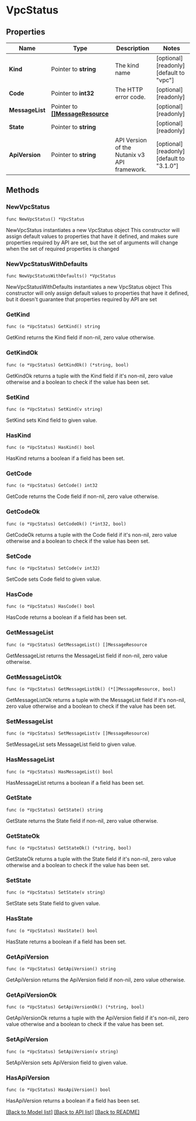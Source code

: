 # VpcStatus

## Properties

Name | Type | Description | Notes
------------ | ------------- | ------------- | -------------
**Kind** | Pointer to **string** | The kind name | [optional] [readonly] [default to "vpc"]
**Code** | Pointer to **int32** | The HTTP error code. | [optional] [readonly] 
**MessageList** | Pointer to [**[]MessageResource**](MessageResource.md) |  | [optional] [readonly] 
**State** | Pointer to **string** |  | [optional] [readonly] 
**ApiVersion** | Pointer to **string** | API Version of the Nutanix v3 API framework. | [optional] [readonly] [default to "3.1.0"]

## Methods

### NewVpcStatus

`func NewVpcStatus() *VpcStatus`

NewVpcStatus instantiates a new VpcStatus object
This constructor will assign default values to properties that have it defined,
and makes sure properties required by API are set, but the set of arguments
will change when the set of required properties is changed

### NewVpcStatusWithDefaults

`func NewVpcStatusWithDefaults() *VpcStatus`

NewVpcStatusWithDefaults instantiates a new VpcStatus object
This constructor will only assign default values to properties that have it defined,
but it doesn't guarantee that properties required by API are set

### GetKind

`func (o *VpcStatus) GetKind() string`

GetKind returns the Kind field if non-nil, zero value otherwise.

### GetKindOk

`func (o *VpcStatus) GetKindOk() (*string, bool)`

GetKindOk returns a tuple with the Kind field if it's non-nil, zero value otherwise
and a boolean to check if the value has been set.

### SetKind

`func (o *VpcStatus) SetKind(v string)`

SetKind sets Kind field to given value.

### HasKind

`func (o *VpcStatus) HasKind() bool`

HasKind returns a boolean if a field has been set.

### GetCode

`func (o *VpcStatus) GetCode() int32`

GetCode returns the Code field if non-nil, zero value otherwise.

### GetCodeOk

`func (o *VpcStatus) GetCodeOk() (*int32, bool)`

GetCodeOk returns a tuple with the Code field if it's non-nil, zero value otherwise
and a boolean to check if the value has been set.

### SetCode

`func (o *VpcStatus) SetCode(v int32)`

SetCode sets Code field to given value.

### HasCode

`func (o *VpcStatus) HasCode() bool`

HasCode returns a boolean if a field has been set.

### GetMessageList

`func (o *VpcStatus) GetMessageList() []MessageResource`

GetMessageList returns the MessageList field if non-nil, zero value otherwise.

### GetMessageListOk

`func (o *VpcStatus) GetMessageListOk() (*[]MessageResource, bool)`

GetMessageListOk returns a tuple with the MessageList field if it's non-nil, zero value otherwise
and a boolean to check if the value has been set.

### SetMessageList

`func (o *VpcStatus) SetMessageList(v []MessageResource)`

SetMessageList sets MessageList field to given value.

### HasMessageList

`func (o *VpcStatus) HasMessageList() bool`

HasMessageList returns a boolean if a field has been set.

### GetState

`func (o *VpcStatus) GetState() string`

GetState returns the State field if non-nil, zero value otherwise.

### GetStateOk

`func (o *VpcStatus) GetStateOk() (*string, bool)`

GetStateOk returns a tuple with the State field if it's non-nil, zero value otherwise
and a boolean to check if the value has been set.

### SetState

`func (o *VpcStatus) SetState(v string)`

SetState sets State field to given value.

### HasState

`func (o *VpcStatus) HasState() bool`

HasState returns a boolean if a field has been set.

### GetApiVersion

`func (o *VpcStatus) GetApiVersion() string`

GetApiVersion returns the ApiVersion field if non-nil, zero value otherwise.

### GetApiVersionOk

`func (o *VpcStatus) GetApiVersionOk() (*string, bool)`

GetApiVersionOk returns a tuple with the ApiVersion field if it's non-nil, zero value otherwise
and a boolean to check if the value has been set.

### SetApiVersion

`func (o *VpcStatus) SetApiVersion(v string)`

SetApiVersion sets ApiVersion field to given value.

### HasApiVersion

`func (o *VpcStatus) HasApiVersion() bool`

HasApiVersion returns a boolean if a field has been set.


[[Back to Model list]](../README.md#documentation-for-models) [[Back to API list]](../README.md#documentation-for-api-endpoints) [[Back to README]](../README.md)


